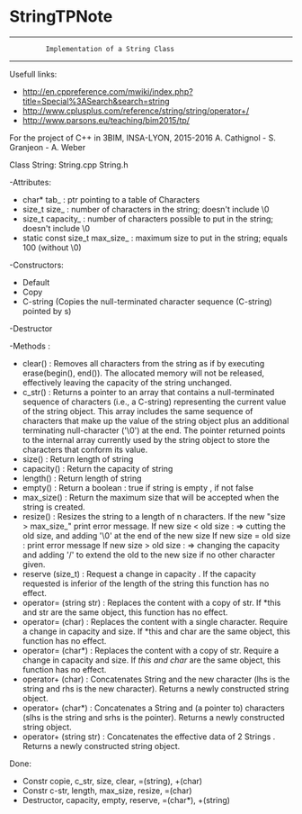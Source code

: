# StringTPNote
---------------------------------------------------------------------
             Implementation of a String Class    
---------------------------------------------------------------------

Usefull links:

- http://en.cppreference.com/mwiki/index.php?title=Special%3ASearch&search=string
- http://www.cplusplus.com/reference/string/string/operator+/
- http://www.parsons.eu/teaching/bim2015/tp/

For the project of C++ in 3BIM, INSA-LYON, 2015-2016
A. Cathignol - S. Granjeon - A. Weber

Class String: String.cpp String.h

-Attributes:
  - char* tab_ : ptr pointing to a table of Characters
  - size_t size_ : number of characters in the string; doesn't include \0
  - size_t capacity_ : number of characters possible to put in the string; doesn't include \0
  - static const size_t max_size_ : maximum size to put in the string; equals 100 (without \0)	

-Constructors:
  - Default
  - Copy
  - C-string (Copies the null-terminated character sequence (C-string) pointed by s)

-Destructor

-Methods : 
  - clear() : Removes all characters from the string as if by executing erase(begin(), end()). The allocated memory will not be released, effectively leaving the capacity of the string unchanged.
  - c_str() : Returns a pointer to an array that contains a null-terminated sequence of characters (i.e., a C-string) representing the current value of the string object. This array includes the same sequence of characters that make up the value of the string object plus an additional terminating null-character ('\0') at the end. The pointer returned points to the internal array currently used by the string object to store the characters that conform its value.
  - size() : Return length of string
  - capacity() : Return the capacity of string
  - length() : Return length of string
  - empty() : Return a boolean : true if string is empty , if not false
  - max_size() : Return the maximum size that will be accepted when the string is created.
  - resize() : Resizes the string to a length of n characters. If the new "size > max_size_" print error message. 
If new size < old size : => cutting the old size, and adding '\0' at the end of the new size
If new size = old size : print error message
If new size > old size : => changing the capacity and adding '/' to extend the old to the new size if no other character given.
  - reserve (size_t) : Request a change in capacity . If the capacity requested is inferior of the length of the string this function has no effect. 
  - operator= (string str) : Replaces the content with a copy of str. If *this and str are the same object, this function has no effect.
  - operator= (char) : Replaces the content with a single character. Require a change in capacity and size. If *this and char are the same object, this function has no effect.
  - operator= (char*) : Replaces the content with a copy of str. Require a change in capacity and size. If *this and char* are the same object, this function has no effect.
  - operator+ (char) : Concatenates String and the new character (lhs is the string and rhs is the new character). Returns a newly constructed string object.
  - operator+ (char*) : Concatenates a String and (a pointer to) characters (slhs is the string and srhs is the pointer). Returns a newly constructed string object.
  - operator+ (string str) : Concatenates the effective data of 2 Strings . Returns a newly constructed string object.




Done:
  - Constr copie, c_str, size, clear, =(string),  +(char)
  - Constr c-str, length, max_size, resize, =(char)
  - Destructor, capacity, empty, reserve, =(char*), +(string)
